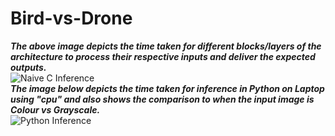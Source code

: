 # Bird-vs-Drone

_**The above image depicts the time taken for different blocks/layers of the architecture to process their respective inputs and deliver the expected outputs.<br>**_
![Naive C Inference](https://github.com/user-attachments/assets/f1d632f5-1ffe-4db8-ae67-32d5551c4017)<br>
_**The image below depicts the time taken for inference in Python on Laptop using "cpu" and also shows the comparison to when the input image is Colour vs Grayscale.<br>**_
![Python Inference](https://github.com/user-attachments/assets/526e00d5-e80a-4f90-90bc-75d30465fafe)
